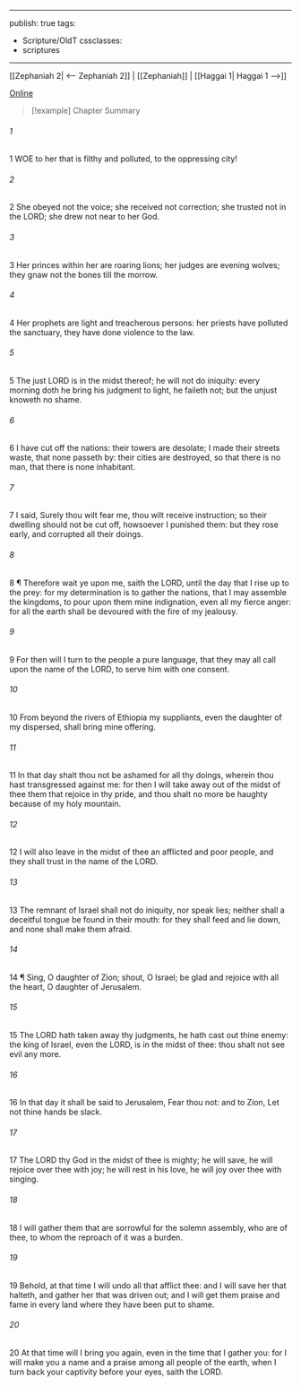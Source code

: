 

---
publish: true
tags:
  - Scripture/OldT
cssclasses:
  - scriptures
---
[[Zephaniah 2| <-- Zephaniah 2]] | [[Zephaniah]] | [[Haggai 1| Haggai 1 -->]]

[Online](https://churchofjesuschrist.org/study/scriptures/ot/zeph/3?lang=eng)

>[!example] Chapter Summary
>
###### 1
1 WOE to her that is filthy and polluted, to the oppressing city!
###### 2
2 She obeyed not the voice; she received not correction; she trusted not in the LORD; she drew not near to her God.
###### 3
3 Her princes within her are roaring lions; her judges are evening wolves; they gnaw not the bones till the morrow.
###### 4
4 Her prophets are light and treacherous persons: her priests have polluted the sanctuary, they have done violence to the law.
###### 5
5 The just LORD is in the midst thereof; he will not do iniquity: every morning doth he bring his judgment to light, he faileth not; but the unjust knoweth no shame.
###### 6
6 I have cut off the nations: their towers are desolate; I made their streets waste, that none passeth by: their cities are destroyed, so that there is no man, that there is none inhabitant.
###### 7
7 I said, Surely thou wilt fear me, thou wilt receive instruction; so their dwelling should not be cut off, howsoever I punished them: but they rose early, and corrupted all their doings.
###### 8
8 ¶ Therefore wait ye upon me, saith the LORD, until the day that I rise up to the prey: for my determination is to gather the nations, that I may assemble the kingdoms, to pour upon them mine indignation, even all my fierce anger: for all the earth shall be devoured with the fire of my jealousy.
###### 9
9 For then will I turn to the people a pure language, that they may all call upon the name of the LORD, to serve him with one consent.
###### 10
10 From beyond the rivers of Ethiopia my suppliants, even the daughter of my dispersed, shall bring mine offering.
###### 11
11 In that day shalt thou not be ashamed for all thy doings, wherein thou hast transgressed against me: for then I will take away out of the midst of thee them that rejoice in thy pride, and thou shalt no more be haughty because of my holy mountain.
###### 12
12 I will also leave in the midst of thee an afflicted and poor people, and they shall trust in the name of the LORD.
###### 13
13 The remnant of Israel shall not do iniquity, nor speak lies; neither shall a deceitful tongue be found in their mouth: for they shall feed and lie down, and none shall make them afraid.
###### 14
14 ¶ Sing, O daughter of Zion; shout, O Israel; be glad and rejoice with all the heart, O daughter of Jerusalem.
###### 15
15 The LORD hath taken away thy judgments, he hath cast out thine enemy: the king of Israel, even the LORD, is in the midst of thee: thou shalt not see evil any more.
###### 16
16 In that day it shall be said to Jerusalem, Fear thou not: and to Zion, Let not thine hands be slack.
###### 17
17 The LORD thy God in the midst of thee is mighty; he will save, he will rejoice over thee with joy; he will rest in his love, he will joy over thee with singing.
###### 18
18 I will gather them that are sorrowful for the solemn assembly, who are of thee, to whom the reproach of it was a burden.
###### 19
19 Behold, at that time I will undo all that afflict thee: and I will save her that halteth, and gather her that was driven out; and I will get them praise and fame in every land where they have been put to shame.
###### 20
20 At that time will I bring you again, even in the time that I gather you: for I will make you a name and a praise among all people of the earth, when I turn back your captivity before your eyes, saith the LORD.



